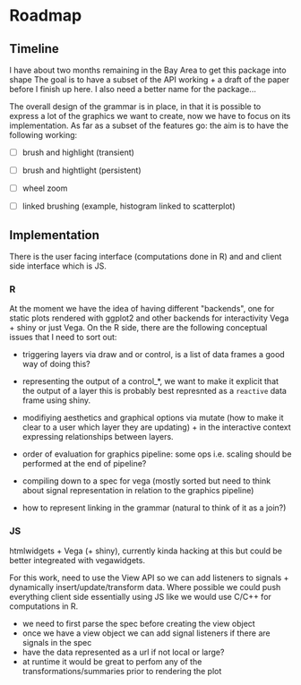 # Roadmap

## Timeline

I have about two months remaining in the Bay Area to get this package into shape
The goal is to have a subset of the API  working + a draft of the paper 
before I finish up here. I also need a better name for the package...

The overall design of the grammar is in place, in that it is possible
to express a lot of the graphics we want to create, now we have to focus on its 
implementation. As far as a subset of the features go: the aim is to have the
following working:

- [ ] brush and highlight (transient)
- [ ] brush and hightlight (persistent)
- [ ] wheel zoom
- [ ] linked brushing (example, histogram linked to scatterplot)


## Implementation

There is the user facing interface (computations done in R)
and and client side interface which is JS. 

### R

At the moment we have the idea of having different "backends", one
for static plots rendered with ggplot2 and other backends for interactivity
Vega + shiny or just Vega. On the R side, there are the following 
conceptual issues that I need to sort out:

- triggering layers via draw and or control, is a list of data frames a 
good way of doing this?

- representing the output of a control_*, we want to make it explicit 
that the output of a layer this is probably best represnted
as a `reactive` data frame using shiny.

- modifiying aesthetics and graphical options via mutate (how to make it 
clear to a user which layer they are updating) + in the interactive
context expressing relationships between layers.

- order of evaluation for graphics pipeline: some ops i.e. scaling should
be performed at the end of pipeline?

- compiling down to a spec for vega (mostly sorted but need to think
about signal representation in relation to the graphics pipeline)

- how to represent linking in the grammar (natural to think of it as a join?)

### JS

htmlwidgets + Vega (+ shiny), currently kinda hacking at this but could
be better integreated with vegawidgets. 

For this work, need to use the View API
so we can add listeners to signals + dynamically insert/update/transform 
data. Where possible we could push everything client side essentially
using JS like we would use C/C++ for computations in R.

-  we need to first parse the spec before creating the view object
-  once we have a view object we can add signal listeners if there are signals
in the spec
- have the data represented as a url if not local or large?
- at runtime it would be great to perfom any of the transformations/summaries
prior to rendering the plot
